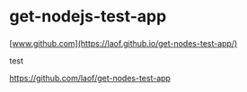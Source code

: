 # get-nodejs-test-app


###

[www.github.com](https://laof.github.io/get-nodes-test-app/)

test

https://github.com/laof/get-nodes-test-app

